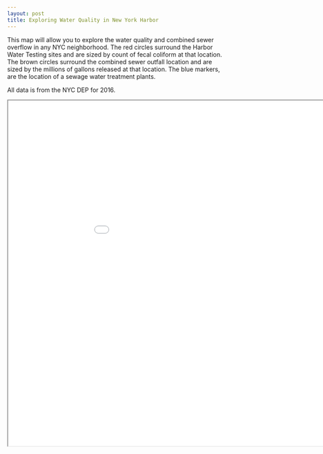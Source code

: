 ```yaml
---
layout: post
title: Exploring Water Quality in New York Harbor
---
```

This map will allow you to explore the water quality and combined sewer overflow in any NYC neighborhood.
The red circles surround the Harbor Water Testing sites and are sized by count of fecal coliform at that location.
The brown circles surround the combined sewer outfall location and are sized by the millions of gallons released at that location.
The blue markers, are the location of a sewage water treatment plants.
<!-- In addition, each CSO drainage area is outlined to show which neighborhood drains into a given CSO. -->

All data is from the NYC DEP for 2016.

<iframe src="/images/2016.html" width="1000" height="800"> </iframe>
<!-- Next you can update your site name, avatar and other options using the _config.yml file in the root of your repository (shown below).

![_config.yml]({{ site.baseurl }}/images/config.png)

The easiest way to make your first post is to edit this one. Go into /_posts/ and update the Hello World markdown file. For more instructions head over to the [Jekyll Now repository](https://github.com/barryclark/jekyll-now) on GitHub. -->
